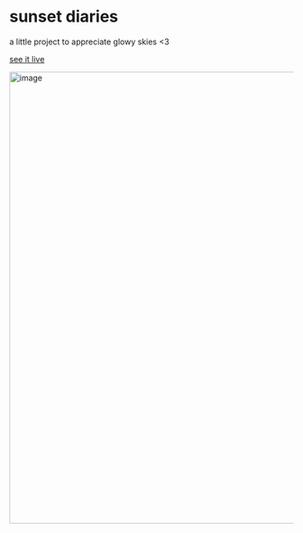 # sunset diaries

a little project to appreciate glowy skies <3

[see it live](https://gracewgao.me/sunset-diaries/)

<img width="800" alt="image" src="https://github.com/user-attachments/assets/6cc37b84-bc56-4d8c-8c1f-502cccc9fa8d" />
